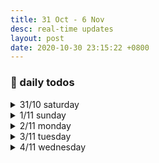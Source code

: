 ```yaml
---
title: 31 Oct - 6 Nov
desc: real-time updates
layout: post
date: 2020-10-30 23:15:22 +0800
---
```


<h3>📅 daily todos</h3>
<details>
<summary>31/10 saturday</summary>
<h3>31/10 saturday</h3>
<br>
<p>
📃 <b>to-do</b>
<ul>
    <li>japanese - 🔴 ◯ ◯ ◯</li>
    <li class="done">art - prompt for today: 'crawl'</li>
    <li class="done">guitar</li>
    <li class="done">workout</li>
</ul>
</p>
<br><br>
</details>

<details>
<summary>1/11 sunday</summary>
<h3>1/11 sunday</h3>
<br>
<p>
📃 <b>to-do</b>
<ul>
    <li class="done">japanese - 🔴🔴🔴🔴</li>
    <li class="done">art</li>
    <li class="done">guitar - chorus done</li>
    <li class="done">workout</li>
</ul>
</p>
<br><br>

</details>

<details>
<summary>2/11 monday</summary>
<h3>2/11 monday</h3>
<br>
<p>1:38 (yes midnight): Writing reflections for my 1-month Insta journey took way longer than I'd planned and my drawing turned out pretty unsatisfactory BUT it's ok unforeseen circumstances happen and we just gotta roll with it.</p>

<p>
📃 <b>to-do</b>
<ul>
    <li>web dev - ◯ ◯ ◯ ◯</li>
    <li class="done">japanese - 🔴🔴🔴 </li>
    <li class="done">art</li>
    <li class="done">guitar</li>
    <li class="done">workout</li>
</ul>
</p>

<br><br>

</details>

<details>
<summary>3/11 tuesday</summary>
<h3>3/11 tuesday</h3>
<br>

<p>
📃 <b>to-do</b>
<ul>
    <li class="done">web dev - 🔴🔴🔴🔴</li>
    <li class="done">japanese - 🔴🔴🔴</li>
    <li class="done">art</li>
    <li class="done">guitar</li>
    <li class="done">workout</li>
</ul>
</p>
<p>22:45: Is this the first time I completely clear my todo list??? It's been a great day although I spent a large chunk of it racking my brains over what to write for today's caption. </p>
<br><br>

</details>

<details>
<summary>4/11 wednesday</summary>
<h3>4/11 wednesday</h3>
<br>

<p>
📃 <b>to-do</b>
<ul>
    <li class="done">web dev - 🔴🔴 ◯ ◯</li>
    <li>japanese - ◯ ◯ ◯</li>
    <li>art</li>
    <li>workout</li>
    <li class="done">guitar</li>
</ul>
</p>
<br><br>

</details>
